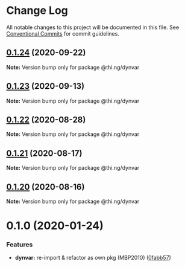 # Change Log

All notable changes to this project will be documented in this file.
See [Conventional Commits](https://conventionalcommits.org) for commit guidelines.

## [0.1.24](https://github.com/thi-ng/umbrella/compare/@thi.ng/dynvar@0.1.23...@thi.ng/dynvar@0.1.24) (2020-09-22)

**Note:** Version bump only for package @thi.ng/dynvar





## [0.1.23](https://github.com/thi-ng/umbrella/compare/@thi.ng/dynvar@0.1.22...@thi.ng/dynvar@0.1.23) (2020-09-13)

**Note:** Version bump only for package @thi.ng/dynvar





## [0.1.22](https://github.com/thi-ng/umbrella/compare/@thi.ng/dynvar@0.1.21...@thi.ng/dynvar@0.1.22) (2020-08-28)

**Note:** Version bump only for package @thi.ng/dynvar





## [0.1.21](https://github.com/thi-ng/umbrella/compare/@thi.ng/dynvar@0.1.20...@thi.ng/dynvar@0.1.21) (2020-08-17)

**Note:** Version bump only for package @thi.ng/dynvar





## [0.1.20](https://github.com/thi-ng/umbrella/compare/@thi.ng/dynvar@0.1.19...@thi.ng/dynvar@0.1.20) (2020-08-16)

**Note:** Version bump only for package @thi.ng/dynvar





# 0.1.0 (2020-01-24)

### Features

* **dynvar:** re-import & refactor as own pkg (MBP2010) ([0fabb57](https://github.com/thi-ng/umbrella/commit/0fabb57f386ad92ce81970c53d02993a8fb102c0))
